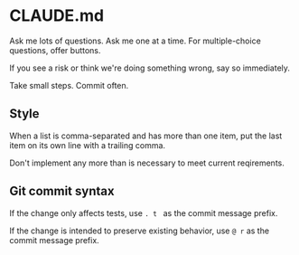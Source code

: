 # CLAUDE.md

Ask me lots of questions. Ask me one at a time. For multiple-choice questions, offer buttons.

If you see a risk or think we're doing something wrong, say so immediately.

Take small steps. Commit often.

## Style

When a list is comma-separated and has more than one item, put the last item on its own line with a trailing comma.

Don't implement any more than is necessary to meet current reqirements.

## Git commit syntax

If the change only affects tests, use `. t ` as the commit message prefix.

If the change is intended to preserve existing behavior, use `@ r` as the commit message prefix.

